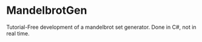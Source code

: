 # MandelbrotGen
Tutorial-Free development of a mandelbrot set generator. Done in C#, not in real time.
